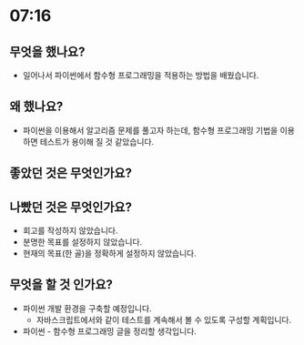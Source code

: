 # 07:16

## 무엇을 했나요?

- 일어나서 파이썬에서 함수형 프로그래밍을 적용하는 방법을 배웠습니다. 

## 왜 했나요?

- 파이썬을 이용해서 알고리즘 문제를 풀고자 하는데, 함수형 프로그래밍 기법을 이용하면 테스트가 용이해 질 것 같았습니다.

## 좋았던 것은 무엇인가요?

## 나빴던 것은 무엇인가요?

- 회고를 작성하지 않았습니다. 
- 분명한 목표를 설정하지 않았습니다.
- 현재의 목표(한 골)을 정확하게 설정하지 않았습니다. 

## 무엇을 할 것 인가요?

- 파이썬 개발 환경을 구축할 예정입니다.
  - 자바스크립트에서와 같이 테스트를 계속해서 볼 수 있도록 구성할 계획입니다.
- 파이썬 - 함수형 프로그래밍 글을 정리할 생각입니다. 